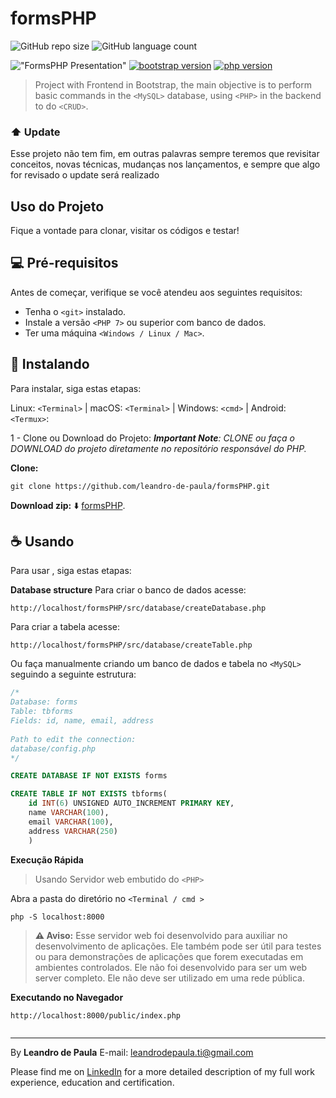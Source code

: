 # formsPHP
![GitHub repo size](https://img.shields.io/github/repo-size/leandro-de-paula/formsPHP?style=for-the-badge)
![GitHub language count](https://img.shields.io/github/languages/count/leandro-de-paula/formsPHP?style=for-the-badge)
 
!["FormsPHP Presentation"](https://github.com/leandro-de-paula/formsPHP/blob/main/public/img/Form.png "FormsPHP Presentation")
[![bootstrap version](https://img.shields.io/badge/bootstrap-vs%204.1.3-orange)](https://getbootstrap.com.br/) 
[![php version](https://img.shields.io/badge/php-vs%207.1.29-blue)](https://www.php.net/)  
 
> Project with Frontend in Bootstrap, the main objective is to perform basic commands in the `<MySQL>` database, using `<PHP>` in the backend to do `<CRUD>`.
 
### ⬆️ Update
 
Esse projeto não tem fim, em outras palavras sempre teremos que revisitar conceitos, novas técnicas, mudanças nos lançamentos, e sempre que algo for revisado o update será realizado
 
 
## Uso do Projeto
Fique a vontade para clonar, visitar os códigos e testar!
 
## 💻 Pré-requisitos
 
Antes de começar, verifique se você atendeu aos seguintes requisitos:
- Tenha o `<git>` instalado.
- Instale a versão `<PHP 7>` ou superior com banco de dados.
- Ter uma máquina `<Windows / Linux / Mac>`.
 
 
## 🚀 Instalando <formsPHP>
 
Para instalar,<formsPHP> siga estas etapas:
 
Linux: `<Terminal>` | macOS: `<Terminal>` | Windows: `<cmd>` | Android: `<Termux>`:
 
1 - Clone ou Download do Projeto:
_**Important Note**: CLONE ou faça o DOWNLOAD do projeto diretamente no repositório responsável do PHP._
 
**Clone:**
 
```
git clone https://github.com/leandro-de-paula/formsPHP.git
```
 
**Download zip:** ⬇️
[formsPHP](https://github.com/leandro-de-paula/formsPHP/archive/main.zip).
 
 
## ☕ Usando <formsPHP>
 
Para usar <formsPHP>, siga estas etapas:
 
**Database structure**
Para criar o banco de dados acesse:
```
http://localhost/formsPHP/src/database/createDatabase.php
```

Para criar a tabela acesse:
```
http://localhost/formsPHP/src/database/createTable.php
```

Ou faça manualmente criando um banco de dados e tabela no `<MySQL>` seguindo a seguinte estrutura: 
 
```sql
/*
Database: forms
Table: tbforms
Fields: id, name, email, address
 
Path to edit the connection:
database/config.php
*/

CREATE DATABASE IF NOT EXISTS forms

CREATE TABLE IF NOT EXISTS tbforms(
    id INT(6) UNSIGNED AUTO_INCREMENT PRIMARY KEY,
    name VARCHAR(100),
    email VARCHAR(100),
    address VARCHAR(250)
    )
```
 
**Execução Rápida**
> Usando Servidor web embutido do `<PHP>`
 
Abra a pasta do diretório no `<Terminal / cmd >`
 
```
php -S localhost:8000 
```
> **⚠️ Aviso:** Esse servidor web foi desenvolvido para auxiliar no desenvolvimento de aplicações. Ele também pode ser útil para testes ou para demonstrações de aplicações que forem executadas em ambientes controlados. Ele não foi desenvolvido para ser um web server completo. Ele não deve ser utilizado em uma rede pública.


**Executando no Navegador**
```
http://localhost:8000/public/index.php
 
```
 
 
---
By **Leandro de Paula**
E-mail: [leandrodepaula.ti@gmail.com](mailto:leandrodepaula.ti@gmail.com)
 
Please find me on [LinkedIn](https://www.linkedin.com/in/leandro-de-paula/) for a more detailed description of my full work experience, education and certification.